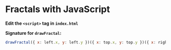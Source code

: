 # Fractals with JavaScript

**Edit the `<script>` tag in `index.html`**

**Signature for `drawFractal`:**

```javascript
drawFractal({ x: left.x, y: left.y })({ x: top.x, y: top.y })({ x: right.x, y: right.y })(color)(depth)
```
